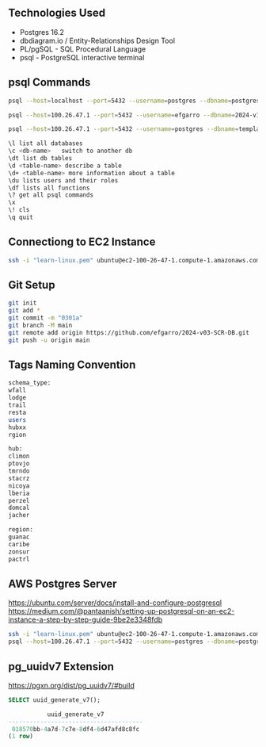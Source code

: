 ## Technologies Used

- Postgres 16.2
- dbdiagram.io / Entity-Relationships Design Tool
- PL/pgSQL - SQL Procedural Language
- psql - PostgreSQL interactive terminal

## psql Commands

```sh
psql --host=localhost --port=5432 --username=postgres --dbname=postgres   [password: efgarro]

psql --host=100.26.47.1 --port=5432 --username=efgarro --dbname=2024-v10-scr-db   [password: efgarro]

psql --host=100.26.47.1 --port=5432 --username=postgres --dbname=template1 [AWS EC Instance]

\l list all databases
\c <db-name>   switch to another db
\dt list db tables
\d <table-name> describe a table
\d+ <table-name> more information about a table
\du lists users and their roles
\df lists all functions
\? get all psql commands
\x
\! cls
\q quit
```

## Connectiong to EC2 Instance


```sh
ssh -i "learn-linux.pem" ubuntu@ec2-100-26-47-1.compute-1.amazonaws.com
```
## Git Setup

```sh
git init
git add *
git commit -m "0301a"
git branch -M main
git remote add origin https://github.com/efgarro/2024-v03-SCR-DB.git
git push -u origin main
```

## Tags Naming Convention

```sh
schema_type:
wfall
lodge
trail
resta
users
hubxx
rgion

hub:
climon
ptovjo
tmrndo
stacrz
nicoya
lberia
perzel
domcal
jacher

region:
guanac
caribe
zonsur
pactrl
```

## AWS Postgres Server

https://ubuntu.com/server/docs/install-and-configure-postgresql
https://medium.com/@pantaanish/setting-up-postgresql-on-an-ec2-instance-a-step-by-step-guide-9be2e3348fdb

```sh
ssh -i "learn-linux.pem" ubuntu@ec2-100-26-47-1.compute-1.amazonaws.com
psql --host=100.26.47.1 --port=5432 --username=postgres --dbname=postgres [AWS EC Instance]
```

## pg_uuidv7 Extension

https://pgxn.org/dist/pg_uuidv7/#build

```sql
SELECT uuid_generate_v7();

           uuid_generate_v7           
--------------------------------------
 018570bb-4a7d-7c7e-8df4-6d47afd8c8fc
(1 row)
```